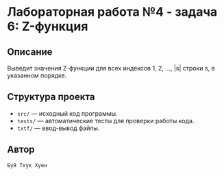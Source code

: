 # Лабораторная работа №4 - задача 6: Z-функция

## Описание
Выведит значения Z-функции для всех индексов 1, 2, ..., |s| строки s, в указанном порядке.

## Структура проекта
- `src/` — исходный код программы.
- `tests/` — автоматические тесты для проверки работы кода.
- `txtf/` — ввод-вывод файлы.

## Автор
    Буй Тхук Хуен